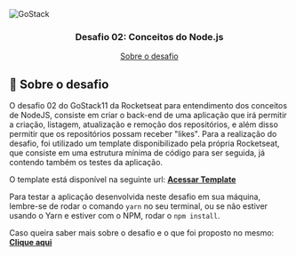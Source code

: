 <img alt="GoStack" src="https://storage.googleapis.com/golden-wind/bootcamp-gostack/header-desafios.png" />

<h3 align="center">
  Desafio 02: Conceitos do Node.js
</h3>

<p align="center">
  <a href="#rocket-sobre-o-desafio">Sobre o desafio</a>
</p>

## :rocket: Sobre o desafio

O desafio 02 do GoStack11 da Rocketseat para entendimento dos conceitos de NodeJS, consiste em criar o back-end de uma aplicação que irá permitir a criação, listagem, atualização e remoção dos repositórios, e além disso permitir que os repositórios possam receber "likes". Para a realização do desafio, foi utilizado um template disponibilizado pela própria Rocketseat, que consiste em uma estrutura mínima de código para ser seguida, já contendo também os testes da aplicação.

O template está disponível na seguinte url: **[Acessar Template](https://github.com/Rocketseat/gostack-template-conceitos-nodejs)**

Para testar a aplicação desenvolvida neste desafio em sua máquina, lembre-se de rodar o comando `yarn` no seu terminal, ou se não estiver usando o Yarn e estiver com o NPM, rodar o `npm install`.

Caso queira saber mais sobre o desafio e o que foi proposto no mesmo: **[Clique aqui](https://github.com/Rocketseat/bootcamp-gostack-desafios/tree/master/desafio-conceitos-nodejs)**